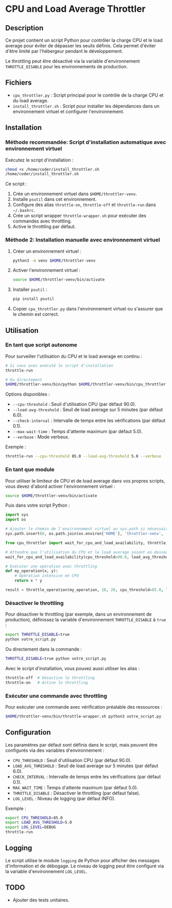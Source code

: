 # CPU and Load Average Throttler

## Description

Ce projet contient un script Python pour contrôler la charge CPU et le load average pour éviter de dépasser les seuils définis. Cela permet d'éviter d'être limité par l'hébergeur pendant le développement.

Le throttling peut être désactivé via la variable d'environnement `THROTTLE_DISABLE` pour les environnements de production.

## Fichiers

- `cpu_throttler.py` : Script principal pour le contrôle de la charge CPU et du load average.
- `install_throttler.sh` : Script pour installer les dépendances dans un environnement virtuel et configurer l'environnement.

## Installation

### Méthode recommandée: Script d'installation automatique avec environnement virtuel

Exécutez le script d'installation :

```bash
chmod +x /home/coder/install_throttler.sh
/home/coder/install_throttler.sh
```

Ce script :
1. Crée un environnement virtuel dans `$HOME/throttler-venv`.
2. Installe `psutil` dans cet environnement.
3. Configure des alias `throttle-on`, `throttle-off` et `throttle-run` dans `~/.bashrc`.
4. Crée un script wrapper `throttle-wrapper.sh` pour exécuter des commandes avec throttling.
5. Active le throttling par défaut.

### Méthode 2: Installation manuelle avec environnement virtuel

1.  Créer un environnement virtuel :

    ```bash
    python3 -m venv $HOME/throttler-venv
    ```

2.  Activer l'environnement virtuel :

    ```bash
    source $HOME/throttler-venv/bin/activate
    ```

3.  Installer `psutil` :

    ```bash
    pip install psutil
    ```

4.  Copier `cpu_throttler.py` dans l'environnement virtuel ou s'assurer que le chemin est correct.

## Utilisation

### En tant que script autonome

Pour surveiller l'utilisation du CPU et le load average en continu :

```bash
# Si vous avez exécuté le script d'installation
throttle-run

# Ou directement
$HOME/throttler-venv/bin/python $HOME/throttler-venv/bin/cpu_throttler.py
```

Options disponibles :

- `--cpu-threshold` : Seuil d'utilisation CPU (par défaut 90.0).
- `--load-avg-threshold` : Seuil de load average sur 5 minutes (par défaut 6.0).
- `--check-interval` : Intervalle de temps entre les vérifications (par défaut 0.1).
- `--max-wait-time` : Temps d'attente maximum (par défaut 5.0).
- `--verbose` : Mode verbeux.

Exemple :

```bash
throttle-run --cpu-threshold 85.0 --load-avg-threshold 5.0 --verbose
```

### En tant que module

Pour utiliser le limiteur de CPU et de load average dans vos propres scripts, vous devez d'abord activer l'environnement virtuel :

```bash
source $HOME/throttler-venv/bin/activate
```

Puis dans votre script Python :

```python
import sys
import os

# Ajouter le chemin de l'environnement virtuel au sys.path si nécessaire
sys.path.insert(0, os.path.join(os.environ['HOME'], 'throttler-venv', 'bin'))

from cpu_throttler import wait_for_cpu_and_load_availability, throttle_operation

# Attendre que l'utilisation du CPU et le load average soient en dessous des seuils
wait_for_cpu_and_load_availability(cpu_threshold=90.0, load_avg_threshold=6.0, verbose=True)

# Exécuter une opération avec throttling
def my_operation(x, y):
    # Opération intensive en CPU
    return x * y

result = throttle_operation(my_operation, 10, 20, cpu_threshold=85.0, load_avg_threshold=5.0, verbose=True)
```

### Désactiver le throttling

Pour désactiver le throttling (par exemple, dans un environnement de production), définissez la variable d'environnement `THROTTLE_DISABLE` à `true` :

```bash
export THROTTLE_DISABLE=true
python votre_script.py
```

Ou directement dans la commande :

```bash
THROTTLE_DISABLE=true python votre_script.py
```

Avec le script d'installation, vous pouvez aussi utiliser les alias :

```bash
throttle-off  # Désactive le throttling
throttle-on   # Active le throttling
```

### Exécuter une commande avec throttling

Pour exécuter une commande avec vérification préalable des ressources :

```bash
$HOME/throttler-venv/bin/throttle-wrapper.sh python3 votre_script.py
```

## Configuration

Les paramètres par défaut sont définis dans le script, mais peuvent être configurés via des variables d'environnement :

- `CPU_THRESHOLD` : Seuil d'utilisation CPU (par défaut 90.0).
- `LOAD_AVG_THRESHOLD` : Seuil de load average sur 5 minutes (par défaut 6.0).
- `CHECK_INTERVAL` : Intervalle de temps entre les vérifications (par défaut 0.1).
- `MAX_WAIT_TIME` : Temps d'attente maximum (par défaut 5.0).
- `THROTTLE_DISABLE` : Désactiver le throttling (par défaut false).
- `LOG_LEVEL` : Niveau de logging (par défaut INFO).

Exemple :

```bash
export CPU_THRESHOLD=85.0
export LOAD_AVG_THRESHOLD=5.0
export LOG_LEVEL=DEBUG
throttle-run
```

## Logging

Le script utilise le module `logging` de Python pour afficher des messages d'information et de débogage. Le niveau de logging peut être configuré via la variable d'environnement `LOG_LEVEL`.

## TODO

- Ajouter des tests unitaires.
